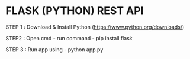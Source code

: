 

# FLASK (PYTHON) REST API
 STEP 1 : Download & Install  Python (https://www.python.org/downloads/) 

 STEP2  : Open cmd - run command - pip install flask

 STEP 3 : Run app using -  python app.py

